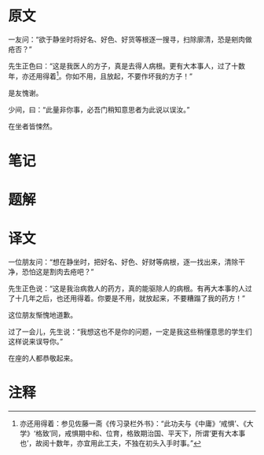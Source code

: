 # 原文
一友问：“欲于静坐时将好名、好色、好货等根逐一搜寻，扫除廓清，恐是剜肉做疮否？”

先生正色曰：“这是我医人的方子，真是去得人病根。更有大本事人，过了十数年，亦还用得着[^1]。你如不用，且放起，不要作坏我的方子！”

是友愧谢。

少间，曰：“此量非你事，必吾门稍知意思者为此说以误汝。”

在坐者皆悚然。
# 笔记

# 题解

# 译文
一位朋友问：“想在静坐时，把好名、好色、好财等病根，逐一找出来，清除干净，恐怕这是割肉去疮吧？”

先生正色说：“这是我治病救人的药方，真的能驱除人的病根。有再大本事的人过了十几年之后，也还用得着。你要是不用，就放起来，不要糟蹋了我的药方！”

这位朋友惭愧地道歉。

过了一会儿，先生说：“我想这也不是你的问题，一定是我这些稍懂意思的学生们这样说来误导你。”

在座的人都恭敬起来。
# 注释

[^1]: 亦还用得着：参见佐藤一斋《传习录栏外书》：“此功夫与《中庸》‘戒惧’、《大学》‘格致’同，戒惧期中和、位育，格致期治国、平天下，所谓‘更有大本事也’，故阅十数年，亦宜用此工夫，不独在初头入手时事。”